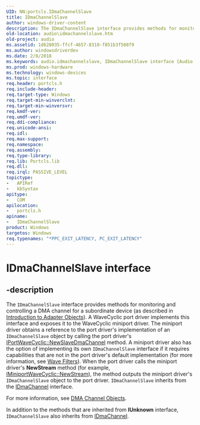 ```yaml
---
UID: NN:portcls.IDmaChannelSlave
title: IDmaChannelSlave
author: windows-driver-content
description: The IDmaChannelSlave interface provides methods for monitoring and controlling a DMA channel for a subordinate device (as described in Introduction to Adapter Objects).
old-location: audio\idmachannelslave.htm
old-project: audio
ms.assetid: 1d628035-ffcf-4657-8310-f851b3f508f9
ms.author: windowsdriverdev
ms.date: 2/8/2018
ms.keywords: audio.idmachannelslave, IDmaChannelSlave interface [Audio Devices], IDmaChannelSlave interface [Audio Devices], described, IDmaChannelSlave, portcls/IDmaChannelSlave, audmp-routines_309d3b3a-de27-478d-a82f-0677e3d61bd2.xml
ms.prod: windows-hardware
ms.technology: windows-devices
ms.topic: interface
req.header: portcls.h
req.include-header: 
req.target-type: Windows
req.target-min-winverclnt: 
req.target-min-winversvr: 
req.kmdf-ver: 
req.umdf-ver: 
req.ddi-compliance: 
req.unicode-ansi: 
req.idl: 
req.max-support: 
req.namespace: 
req.assembly: 
req.type-library: 
req.lib: Portcls.lib
req.dll: 
req.irql: PASSIVE_LEVEL
topictype:
-	APIRef
-	kbSyntax
apitype:
-	COM
apilocation:
-	portcls.h
apiname:
-	IDmaChannelSlave
product: Windows
targetos: Windows
req.typenames: "*PPC_EXIT_LATENCY, PC_EXIT_LATENCY"
---
```


# IDmaChannelSlave interface


## -description


The <code>IDmaChannelSlave</code> interface provides methods for monitoring and controlling a DMA channel for a subordinate device (as described in <a href="https://msdn.microsoft.com/library/windows/hardware/ff547986">Introduction to Adapter Objects</a>). A WaveCyclic port driver implements this interface and exposes it to the WaveCyclic miniport driver. The miniport driver obtains a reference to the port driver's implementation of an <code>IDmaChannelSlave</code> object by calling the port driver's <a href="https://msdn.microsoft.com/library/windows/hardware/ff536902">IPortWaveCyclic::NewSlaveDmaChannel</a> method. A miniport driver also has the option of implementing its own <code>IDmaChannelSlave</code> interface if it requires capabilities that are not in the port driver's default implementation (for more information, see <a href="https://msdn.microsoft.com/9e364c8f-55c3-4ec9-a9ce-9ee0f6a0746b">Wave Filters</a>). When the port driver calls the miniport driver's <b>NewStream</b> method (for example, <a href="https://msdn.microsoft.com/library/windows/hardware/ff536723">IMiniportWaveCyclic::NewStream</a>), the method outputs the miniport driver's <code>IDmaChannelSlave</code> object to the port driver. <code>IDmaChannelSlave</code> inherits from the <a href="..\portcls\nn-portcls-idmachannel.md">IDmaChannel</a> interface.

For more information, see <a href="https://msdn.microsoft.com/2064bbdf-62b7-454f-8764-b2aa21636c02">DMA Channel Objects</a>.

In addition to the methods that are inherited from <b>IUnknown</b> interface, <code>IDmaChannelSlave</code> also inherits from <a href="..\portcls\nn-portcls-idmachannel.md">IDmaChannel</a>.

